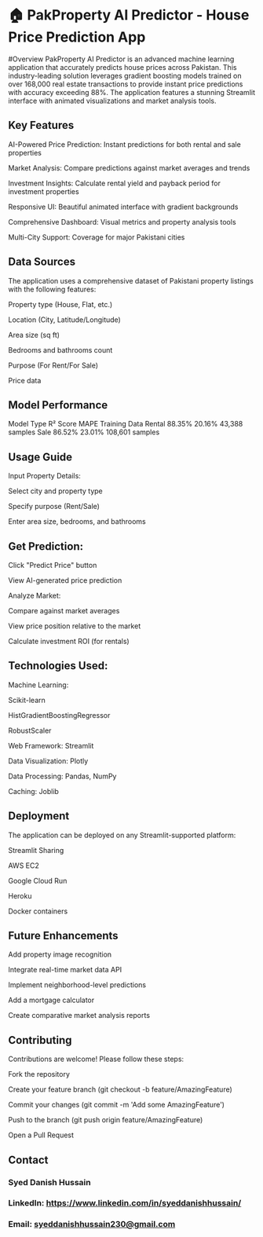 # 🏠 PakProperty AI Predictor - House Price Prediction App
#Overview
PakProperty AI Predictor is an advanced machine learning application that accurately predicts house prices across Pakistan. This industry-leading solution leverages gradient boosting models trained on over 168,000 real estate transactions to provide instant price predictions with accuracy exceeding 88%. The application features a stunning Streamlit interface with animated visualizations and market analysis tools.



## Key Features
AI-Powered Price Prediction: Instant predictions for both rental and sale properties

Market Analysis: Compare predictions against market averages and trends

Investment Insights: Calculate rental yield and payback period for investment properties

Responsive UI: Beautiful animated interface with gradient backgrounds

Comprehensive Dashboard: Visual metrics and property analysis tools

Multi-City Support: Coverage for major Pakistani cities

## Data Sources
The application uses a comprehensive dataset of Pakistani property listings with the following features:

Property type (House, Flat, etc.)

Location (City, Latitude/Longitude)

Area size (sq ft)

Bedrooms and bathrooms count

Purpose (For Rent/For Sale)

Price data

## Model Performance
Model Type	R² Score	MAPE	Training Data
Rental	88.35%	20.16%	43,388 samples
Sale	86.52%	23.01%	108,601 samples
## Usage Guide
Input Property Details:

Select city and property type

Specify purpose (Rent/Sale)

Enter area size, bedrooms, and bathrooms

## Get Prediction:

Click "Predict Price" button

View AI-generated price prediction

Analyze Market:

Compare against market averages

View price position relative to the market

Calculate investment ROI (for rentals)



## Technologies Used:
Machine Learning:

Scikit-learn

HistGradientBoostingRegressor

RobustScaler

Web Framework: Streamlit

Data Visualization: Plotly

Data Processing: Pandas, NumPy

Caching: Joblib

## Deployment
The application can be deployed on any Streamlit-supported platform:

Streamlit Sharing

AWS EC2

Google Cloud Run

Heroku

Docker containers

## Future Enhancements
Add property image recognition

Integrate real-time market data API

Implement neighborhood-level predictions

Add a mortgage calculator

Create comparative market analysis reports

## Contributing
Contributions are welcome! Please follow these steps:

Fork the repository

Create your feature branch (git checkout -b feature/AmazingFeature)

Commit your changes (git commit -m 'Add some AmazingFeature')

Push to the branch (git push origin feature/AmazingFeature)

Open a Pull Request

## Contact
### Syed Danish Hussain
### LinkedIn: https://www.linkedin.com/in/syeddanishhussain/
### Email: syeddanishhussain230@gmail.com

